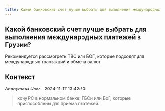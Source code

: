 ```yaml
---
title: Какой банковский счет лучше выбрать для выполнения международных платежей в Грузии?
---
```


## Какой банковский счет лучше выбрать для выполнения международных платежей в Грузии?

Рекомендуется рассмотреть TBC или БОГ, которые подходят для международных транзакций и обмена валют.

## Контекст

_Anonymous User_ - 2024-11-17 13:42:50:

> хочу РС в нормальном банке: ТБСи или БоГ, которые приспособлены для приема платежей.
